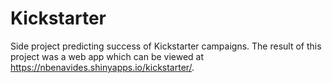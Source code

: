 # Kickstarter
Side project predicting success of Kickstarter campaigns. The result of this project was a web app which can be viewed at https://nbenavides.shinyapps.io/kickstarter/.

